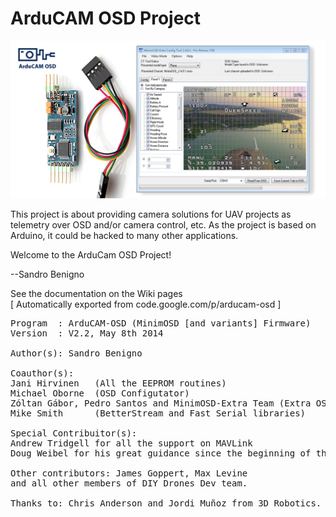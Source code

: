 ArduCAM OSD Project
===================

<p><img src="images/minimosd.jpg"></p>

This project is about providing camera solutions for UAV projects as telemetry over OSD and/or camera control, etc.
As the project is based on Arduino, it could be hacked to many other applications.

Welcome to the ArduCam OSD Project!

--Sandro Benigno

<p>See the documentation on the <a src="https://github.com/sandrobenigno/arducam-osd/wiki">Wiki pages</a><br/>
[ Automatically exported from code.google.com/p/arducam-osd ]</p>

<pre>Program  : ArduCAM-OSD (MinimOSD [and variants] Firmware)
Version  : V2.2, May 8th 2014

Author(s): Sandro Benigno

Coauthor(s):
Jani Hirvinen   (All the EEPROM routines)
Michael Oborne  (OSD Configutator)
Zóltan Gábor, Pedro Santos and MinimOSD-Extra Team (Extra OSD Tools/Panels)
Mike Smith      (BetterStream and Fast Serial libraries)

Special Contribuitor(s):
Andrew Tridgell for all the support on MAVLink
Doug Weibel for his great guidance since the beginning of this project

Other contributors: James Goppert, Max Levine
and all other members of DIY Drones Dev team.

Thanks to: Chris Anderson and Jordi Muñoz from 3D Robotics.
</pre>
